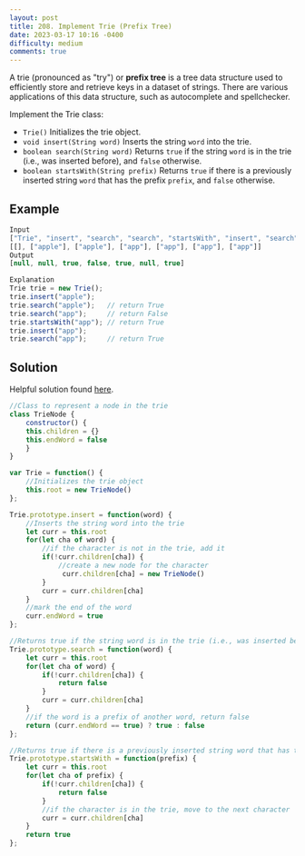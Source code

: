 ```yaml
---
layout: post
title: 208. Implement Trie (Prefix Tree)
date: 2023-03-17 10:16 -0400
difficulty: medium
comments: true
---
```


A trie (pronounced as "try") or **prefix tree** is a tree data structure used to efficiently store and retrieve keys in a dataset of strings. There are various applications of this data structure, such as autocomplete and spellchecker.

Implement the Trie class:

- `Trie()` Initializes the trie object.
- `void insert(String word)` Inserts the string `word` into the trie.
- `boolean search(String word)` Returns `true` if the string `word` is in the trie (i.e., was inserted before), and `false` otherwise.
- `boolean startsWith(String prefix)` Returns `true` if there is a previously inserted string `word` that has the prefix `prefix`, and `false` otherwise.

## Example

```javascript
Input
["Trie", "insert", "search", "search", "startsWith", "insert", "search"]
[[], ["apple"], ["apple"], ["app"], ["app"], ["app"], ["app"]]
Output
[null, null, true, false, true, null, true]

Explanation
Trie trie = new Trie();
trie.insert("apple");
trie.search("apple");   // return True
trie.search("app");     // return False
trie.startsWith("app"); // return True
trie.insert("app");
trie.search("app");     // return True
```

## Solution

Helpful solution found [here](https://leetcode.com/problems/implement-trie-prefix-tree/solutions/2619724/simple-clean-solution-js/?orderBy=hot&languageTags=javascript).

```javascript
//Class to represent a node in the trie
class TrieNode {
    constructor() {
    this.children = {}
    this.endWord = false
    }
}

var Trie = function() {
    //Initializes the trie object
    this.root = new TrieNode()
};

Trie.prototype.insert = function(word) {
    //Inserts the string word into the trie
    let curr = this.root
    for(let cha of word) {
        //if the character is not in the trie, add it
        if(!curr.children[cha]) {
            //create a new node for the character
             curr.children[cha] = new TrieNode()
        } 
        curr = curr.children[cha]
    }
    //mark the end of the word
    curr.endWord = true
};

//Returns true if the string word is in the trie (i.e., was inserted before), and false otherwise.
Trie.prototype.search = function(word) {
    let curr = this.root
    for(let cha of word) {
        if(!curr.children[cha]) {
            return false
        }
        curr = curr.children[cha]
    }
    //if the word is a prefix of another word, return false
    return (curr.endWord == true) ? true : false
};

//Returns true if there is a previously inserted string word that has the prefix prefix, and false otherwise.
Trie.prototype.startsWith = function(prefix) {
    let curr = this.root
    for(let cha of prefix) {
        if(!curr.children[cha]) {
            return false
        }
        //if the character is in the trie, move to the next character
        curr = curr.children[cha]
    }
    return true
};
```
